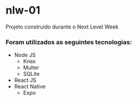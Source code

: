 # nlw-01
Projeto construído durante o Next Level Week

### Foram utilizados as seguintes tecnologias:

* Node JS
  * Knex
  * Multer
  * SQLite
* React JS
* React Native
  * Expo
